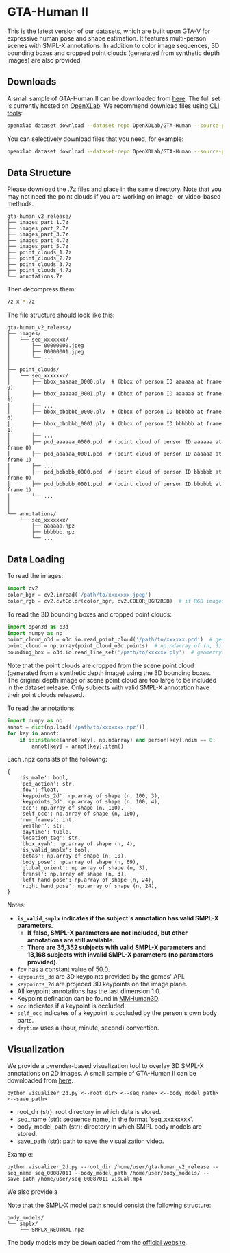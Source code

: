 # GTA-Human II

This is the latest version of our datasets, which are built upon GTA-V for expressive human pose and shape estimation.
It features multi-person scenes with SMPL-X annotations.
In addition to color image sequences, 3D bounding boxes and cropped point clouds (generated from synthetic depth images) are also provided.

## Downloads

A small sample of GTA-Human II can be downloaded from [here](https://drive.google.com/file/d/1N0-JDP6iktPC6-lqpBTARB2mqwO7cts2/view?usp=sharing). 
The full set is currently hosted on [OpenXLab](https://openxlab.org.cn/datasets/OpenXDLab/GTA-Human/tree/main/gta-human_v2_release).
We recommend download files using [CLI tools](https://openxlab.org.cn/datasets/OpenXDLab/GTA-Human/cli/main):
```bash
openxlab dataset download --dataset-repo OpenXDLab/GTA-Human --source-path /gta-human_v2_release --target-path /home/user/gta-human_v2_release
```

You can selectively download files that you need, for example:
```bash
openxlab dataset download --dataset-repo OpenXDLab/GTA-Human --source-path /gta-human_v2_release/images_part_1.7z --target-path /home/user/gta-human_v2_release/images_part_1.7z
```

## Data Structure

Please download the .7z files and place in the same directory. 
Note that you may not need the point clouds if you are working on image- or video-based methods.
```text
gta-human_v2_release/   
├── images_part_1.7z
├── images_part_2.7z
├── images_part_3.7z
├── images_part_4.7z
├── images_part_5.7z
├── point_clouds_1.7z
├── point_clouds_2.7z
├── point_clouds_3.7z
├── point_clouds_4.7z
└── annotations.7z
```
Then decompress them:
```bash
7z x *.7z
```
The file structure should look like this:
```text
gta-human_v2_release/   
├── images/  
│   └── seq_xxxxxxx/
│       ├── 00000000.jpeg
│       ├── 00000001.jpeg
│       └── ...
│
├── point_clouds/  
│   └── seq_xxxxxxx/
│       ├── bbox_aaaaaa_0000.ply  # (bbox of person ID aaaaaa at frame 0)
│       ├── bbox_aaaaaa_0001.ply  # (bbox of person ID aaaaaa at frame 1)
│       ├── ...
│       ├── bbox_bbbbbb_0000.ply  # (bbox of person ID bbbbbb at frame 0)
│       ├── bbox_bbbbbb_0001.ply  # (bbox of person ID bbbbbb at frame 1)
│       ├── ...
│       ├── pcd_aaaaaa_0000.pcd  # (point cloud of person ID aaaaaa at frame 0)
│       ├── pcd_aaaaaa_0001.pcd  # (point cloud of person ID aaaaaa at frame 1)
│       ├── ...
│       ├── pcd_bbbbbb_0000.pcd  # (point cloud of person ID bbbbbb at frame 0)
│       ├── pcd_bbbbbb_0001.pcd  # (point cloud of person ID bbbbbb at frame 1)
│       └── ...
│
│
└── annotations/ 
    └── seq_xxxxxxx/
        ├── aaaaaa.npz  
        ├── bbbbbb.npz
        └── ...
```

## Data Loading
To read the images:
```python
import cv2
color_bgr = cv2.imread('/path/to/xxxxxxx.jpeg')
color_rgb = cv2.cvtColor(color_bgr, cv2.COLOR_BGR2RGB)  # if RGB images are used
```

To read the 3D bounding boxes and cropped point clouds:
```python
import open3d as o3d
import numpy as np
point_cloud_o3d = o3d.io.read_point_cloud('/path/to/xxxxxx.pcd')  # geometry::PointCloud with n points.
point_cloud = np.array(point_cloud_o3d.points)  # np.ndarray of (n, 3)
bounding_box = o3d.io.read_line_set('/path/to/xxxxxx.ply')  # geometry::LineSet with 12 lines
```
Note that the point clouds are cropped from the scene point cloud (generated from a synthetic depth image) using the 3D bounding boxes.
The original depth image or scene point cloud are too large to be included in the dataset release.
Only subjects with valid SMPL-X annotation have their point clouds released.

To read the annotations:
```python
import numpy as np
annot = dict(np.load('/path/to/xxxxxxx.npz'))
for key in annot:
    if isinstance(annot[key], np.ndarray) and person[key].ndim == 0:
        annot[key] = annot[key].item()
```
Each .npz consists of the following:
```text
{
    'is_male': bool,
    'ped_action': str,
    'fov': float, 
    'keypoints_2d': np.array of shape (n, 100, 3), 
    'keypoints_3d': np.array of shape (n, 100, 4),
    'occ': np.array of shape (n, 100),
    'self_occ': np.array of shape (n, 100),
    'num_frames': int,
    'weather': str, 
    'daytime': tuple, 
    'location_tag': str,
    'bbox_xywh': np.array of shape (n, 4),
    'is_valid_smplx': bool,
    'betas': np.array of shape (n, 10),
    'body_pose': np.array of shape (n, 69),
    'global_orient': np.array of shape (n, 3),
    'transl': np.array of shape (n, 3),
    'left_hand_pose': np.array of shape (n, 24),
    'right_hand_pose': np.array of shape (n, 24),
}
```
Notes:
- **`is_valid_smplx` indicates if the subject's annotation has valid SMPL-X parameters.**
    - **If false, SMPL-X parameters are not included, but other annotations are still available.**
    - **There are 35,352 subjects with valid SMPL-X parameters and 13,168 subjects with invalid SMPL-X parameters (no parameters provided).**
- `fov` has a constant value of 50.0.
- `keypoints_3d` are 3D keypoints provided by the games' API.
- `keypoints_2d` are projeced 3D keypoints on the image plane.
- All keypoint annotations has the last dimension 1.0.
- Keypoint defination can be found in [MMHuman3D](https://github.com/open-mmlab/mmhuman3d/blob/main/mmhuman3d/core/conventions/keypoints_mapping/gta.py#L104-L205).
- `occ` indicates if a keypoint is occluded.
- `self_occ` indicates of a keypoint is occluded by the person's own body parts.
- `daytime` uses a (hour, minute, second) convention.


## Visualization

We provide a pyrender-based visualization tool to overlay 3D SMPL-X annotations on 2D images.
A small sample of GTA-Human II can be downloaded from [here](https://drive.google.com/file/d/1N0-JDP6iktPC6-lqpBTARB2mqwO7cts2/view?usp=sharing). 

```
python visualizer_2d.py <--root_dir> <--seq_name> <--body_model_path> <--save_path>
```
- root_dir (str): root directory in which data is stored.
- seq_name (str): sequence name, in the format 'seq_xxxxxxxx'.
- body_model_path (str): directory in which SMPL body models are stored.
- save_path (str): path to save the visualization video.

Example:
```
python visualizer_2d.py --root_dir /home/user/gta-human_v2_release --seq_name seq_00087011 --body_model_path /home/user/body_models/ --save_path /home/user/seq_00087011_visual.mp4
```

We also provide a 


Note that the SMPL-X model path should consist the following structure:
```text
body_models/   
└── smplx/  
    └── SMPLX_NEUTRAL.npz
```
The body models may be downloaded from the [official website](https://smpl-x.is.tue.mpg.de/).
